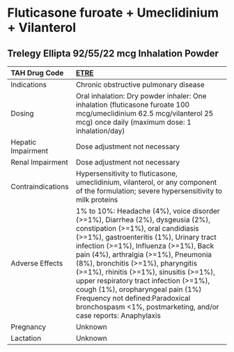 # Fluticasone furoate + Umeclidinium + Vilanterol

## Trelegy Ellipta 92/55/22 mcg Inhalation Powder

| TAH Drug Code      | [ETRE](https://www.tahsda.org.tw/drugs/hissearch.php?drug_code=ETRE)                                                                                                                                                                                                                                                                                                                                                                                                                                                 |
|:-------------------|:---------------------------------------------------------------------------------------------------------------------------------------------------------------------------------------------------------------------------------------------------------------------------------------------------------------------------------------------------------------------------------------------------------------------------------------------------------------------------------------------------------------------|
| Indications        | Chronic obstructive pulmonary disease                                                                                                                                                                                                                                                                                                                                                                                                                                                                                |
| Dosing             | Oral inhalation: Dry powder inhaler: One inhalation (fluticasone furoate 100 mcg/umeclidinium 62.5 mcg/vilanterol 25 mcg) once daily (maximum dose: 1 inhalation/day)                                                                                                                                                                                                                                                                                                                                                |
| Hepatic Impairment | Dose adjustment not necessary                                                                                                                                                                                                                                                                                                                                                                                                                                                                                        |
| Renal Impairment   | Dose adjustment not necessary                                                                                                                                                                                                                                                                                                                                                                                                                                                                                        |
| Contraindications  | Hypersensitivity to fluticasone, umeclidinium, vilanterol, or any component of the formulation; severe hypersensitivity to milk proteins                                                                                                                                                                                                                                                                                                                                                                             |
| Adverse Effects    | 1% to 10%: Headache (4%), voice disorder (>=1%), Diarrhea (2%), dysgeusia (2%), constipation (>=1%), oral candidiasis (>=1%), gastroenteritis (1%), Urinary tract infection (>=1%), Influenza (>=1%), Back pain (4%), arthralgia (>=1%), Pneumonia (8%), bronchitis (>=1%), pharyngitis (>=1%), rhinitis (>=1%), sinusitis (>=1%), upper respiratory tract infection (>=1%), cough (1%), oropharyngeal pain (1%) Frequency not defined:Paradoxical bronchospasm <1%, postmarketing, and/or case reports: Anaphylaxis |
| Pregnancy          | Unknown                                                                                                                                                                                                                                                                                                                                                                                                                                                                                                              |
| Lactation          | Unknown                                                                                                                                                                                                                                                                                                                                                                                                                                                                                                              |

